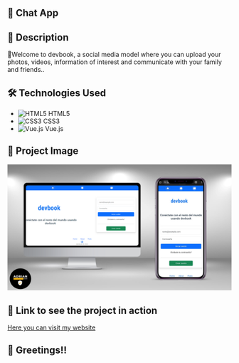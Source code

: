 ## :rocket: Chat App

## :page_with_curl: Description

🎉Welcome to devbook, a social media model where you can upload your photos, videos, information of interest and communicate with your family and friends..

## :hammer_and_wrench: Technologies Used

- ![HTML5](https://img.icons8.com/color/48/000000/html-5--v1.png) HTML5
- ![CSS3](https://img.icons8.com/color/48/000000/css3.png) CSS3
- ![Vue.js](https://img.icons8.com/color/48/000000/vue-js.png) Vue.js

## :camera_flash: Project Image

![Image - App1](https://github.com/Adrian97G/App-SocialNetwork/blob/main/src/assets/img/devbook.png)

## :link: Link to see the project in action

[Here you can visit my website](https://app-devbook.netlify.app/)

## :wave: Greetings!!
